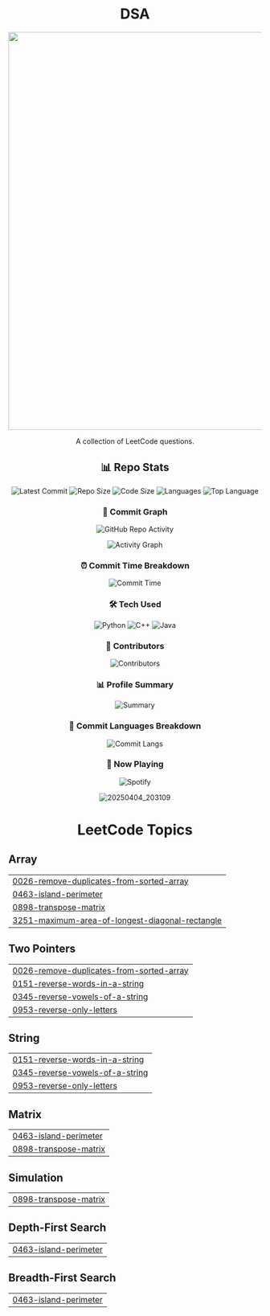 <div align="center">  
  <h1>DSA</h1>

  
  <a href="https://shiiiivanshsingh.github.io/intro/" target="_blank">
  <img width="3168" height="792" alt="Shivansh Pratap Singh(1)" src="https://github.com/user-attachments/assets/516ecf85-ed1e-4bcc-af8b-d00caae13485" />
</a>


A collection of LeetCode questions.

## 📊 Repo Stats
![Latest Commit](https://img.shields.io/github/last-commit/ShiiiivanshSingh/DSA-Questions?style=flat-square&color=blue&labelColor=1a1a1a)
![Repo Size](https://img.shields.io/github/repo-size/ShiiiivanshSingh/DSA-Questions?style=flat-square&color=blue&labelColor=1a1a1a)
![Code Size](https://img.shields.io/github/languages/code-size/ShiiiivanshSingh/DSA-Questions?style=flat-square&color=blue&labelColor=1a1a1a)
![Languages](https://img.shields.io/github/languages/count/ShiiiivanshSingh/DSA-Questions?style=flat-square&color=blue&labelColor=1a1a1a)
![Top Language](https://img.shields.io/github/languages/top/ShiiiivanshSingh/DSA-Questions?style=flat-square&color=blue&labelColor=1a1a1a)





### 📅 Commit Graph
![GitHub Repo Activity](https://github-readme-stats.vercel.app/api/pin/?username=ShiiiivanshSingh&repo=DSA-Questions&theme=tokyonight&show_owner=true)

![Activity Graph](https://github-readme-activity-graph.vercel.app/graph?username=ShiiiivanshSingh&repo=DSA-Questions&bg_color=0d1117&color=58a6ff&line=38bdae&point=f85149&area=true&hide_border=true)

### ⏰ Commit Time Breakdown
![Commit Time](https://github-profile-summary-cards.vercel.app/api/cards/productive-time?username=ShiiiivanshSingh&theme=github_dark&utcOffset=5)

### 🛠 Tech Used
![Python](https://img.shields.io/badge/Python-3776AB?logo=python&logoColor=white&labelColor=1a1a1a)
![C++](https://img.shields.io/badge/C++-00599C?logo=cplusplus&logoColor=white&labelColor=1a1a1a)
![Java](https://img.shields.io/badge/Java-007396?logo=java&logoColor=white&labelColor=1a1a1a)


### 📝 Contributors
![Contributors](https://img.shields.io/github/contributors/ShiiiivanshSingh/DSA-Questions?color=blue&labelColor=1a1a1a)

### 📊 Profile Summary
![Summary](https://github-profile-summary-cards.vercel.app/api/cards/profile-details?username=ShiiiivanshSingh&theme=github_dark)

### 🔄 Commit Languages Breakdown
![Commit Langs](https://github-profile-summary-cards.vercel.app/api/cards/most-commit-language?username=ShiiiivanshSingh&theme=github_dark)


### 🎵 Now Playing
![Spotify](https://novatorem.vercel.app/api/spotify?background_color=0d1117&border_color=1DB954)

![20250404_203109](https://github.com/user-attachments/assets/9933b688-3610-4bac-8523-e145ed336030)

<!---LeetCode Topics Start-->
# LeetCode Topics

</div>

## Array
|  |
| ------- |
| [0026-remove-duplicates-from-sorted-array](https://github.com/ShiiiivanshSingh/dsaa/tree/master/0026-remove-duplicates-from-sorted-array) |
| [0463-island-perimeter](https://github.com/ShiiiivanshSingh/dsaa/tree/master/0463-island-perimeter) |
| [0898-transpose-matrix](https://github.com/ShiiiivanshSingh/dsaa/tree/master/0898-transpose-matrix) |
| [3251-maximum-area-of-longest-diagonal-rectangle](https://github.com/ShiiiivanshSingh/dsaa/tree/master/3251-maximum-area-of-longest-diagonal-rectangle) |
## Two Pointers
|  |
| ------- |
| [0026-remove-duplicates-from-sorted-array](https://github.com/ShiiiivanshSingh/dsaa/tree/master/0026-remove-duplicates-from-sorted-array) |
| [0151-reverse-words-in-a-string](https://github.com/ShiiiivanshSingh/dsaa/tree/master/0151-reverse-words-in-a-string) |
| [0345-reverse-vowels-of-a-string](https://github.com/ShiiiivanshSingh/dsaa/tree/master/0345-reverse-vowels-of-a-string) |
| [0953-reverse-only-letters](https://github.com/ShiiiivanshSingh/dsaa/tree/master/0953-reverse-only-letters) |
## String
|  |
| ------- |
| [0151-reverse-words-in-a-string](https://github.com/ShiiiivanshSingh/dsaa/tree/master/0151-reverse-words-in-a-string) |
| [0345-reverse-vowels-of-a-string](https://github.com/ShiiiivanshSingh/dsaa/tree/master/0345-reverse-vowels-of-a-string) |
| [0953-reverse-only-letters](https://github.com/ShiiiivanshSingh/dsaa/tree/master/0953-reverse-only-letters) |
## Matrix
|  |
| ------- |
| [0463-island-perimeter](https://github.com/ShiiiivanshSingh/dsaa/tree/master/0463-island-perimeter) |
| [0898-transpose-matrix](https://github.com/ShiiiivanshSingh/dsaa/tree/master/0898-transpose-matrix) |
## Simulation
|  |
| ------- |
| [0898-transpose-matrix](https://github.com/ShiiiivanshSingh/dsaa/tree/master/0898-transpose-matrix) |
## Depth-First Search
|  |
| ------- |
| [0463-island-perimeter](https://github.com/ShiiiivanshSingh/dsaa/tree/master/0463-island-perimeter) |
## Breadth-First Search
|  |
| ------- |
| [0463-island-perimeter](https://github.com/ShiiiivanshSingh/dsaa/tree/master/0463-island-perimeter) |
<!---LeetCode Topics End-->
